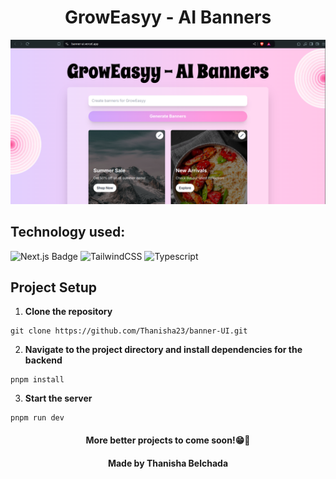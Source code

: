 <h1 align="center">GrowEasyy - AI Banners</h1>
<p align="center">
  <img src="./public/landing-pg.png" alt="GrowEasyy">
</p>



## Technology used: 
![Next.js Badge](https://img.shields.io/badge/Next.js-000?style=for-the-badge&logo=nextdotjs&logoColor=fff)
![TailwindCSS](https://img.shields.io/badge/Tailwind_CSS-38B2AC?style=for-the-badge&logo=tailwind-css&logoColor=white)
![Typescript](https://img.shields.io/badge/TypeScript-007ACC?style=for-the-badge&logo=typescript&logoColor=white)



## Project Setup

1. **Clone the repository**
```
git clone https://github.com/Thanisha23/banner-UI.git
```

2. **Navigate to the project directory and install dependencies for the backend**

 ```
pnpm install
```

3. **Start the server**
```
pnpm run dev
```

<div align="center"><h4>More better projects to come soon!😁👀</h4></div>
<div align="center"><h4>Made by Thanisha Belchada</h4></div>
